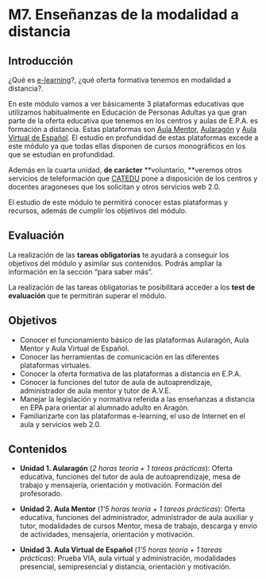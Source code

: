 # M7.  Enseñanzas de la modalidad a distancia

## **Introducción**

¿Qué es [e-learning](http://es.wikipedia.org/wiki/Aprendizaje_electrónico)?, ¿qué oferta formativa tenemos en modalidad a distancia?.

En este módulo vamos a ver básicamente 3 plataformas educativas que utilizamos habitualmente en Educación de Personas Adultas ya que gran parte de la oferta educativa que tenemos en los centros y aulas de E.P.A. es formación a distancia. Estas plataformas son [Aula Mentor](https://centrovirtual.educacion.es/mentor/inicio.html), [Aularagón](http://www.aularagon.org/index.asp) y [Aula Virtual de Español](http://www.ave.cvc.cervantes.es/). El estudio en profundidad de estas plataformas excede a este módulo ya que todas ellas disponen de cursos monográficos en los que se estudian en profundidad.

Además en la cuarta unidad, **de carácter** **voluntario, **veremos otros servicios de teleformación que [CATEDU](http://catedu.es/webcatedu/) pone a disposición de los centros y docentes aragoneses que los solicitan y otros servicios web 2.0.

El estudio de este módulo te permitirá conocer estas plataformas y recursos, además de cumplir los objetivos del módulo.

## **Evaluación**

La realización de las **tareas obligatorias** te ayudará a conseguir los objetivos del módulo y asimilar sus contenidos. Podrás ampliar la información en la sección “para saber más”.

La realización de las tareas obligatorias te posibilitará acceder a los **test de evaluación** que te permitirán superar el módulo.

## Objetivos

* Conocer el funcionamiento básico de las plataformas Aularagón, Aula Mentor y Aula Virtual de Español.
* Conocer las herramientas de comunicación en las diferentes plataformas virtuales.
* Conocer la oferta formativa de las plataformas a distancia en E.P.A.
* Conocer la funciones del tutor de aula de autoaprendizaje, administrador de aula mentor y tutor de A.V.E.
* Manejar la legislación y normativa referida a las enseñanzas a distancia en EPA para orientar al alumnado adulto en Aragón.
* Familiarizarte con las plataformas e-learning, el uso de Internet en el aula y servicios web 2.0.

## Contenidos

* **Unidad 1. Aularagón** \(_2 horas teoría + 1 tareas prácticas_\): Oferta educativa, funciones del tutor de aula de autoaprendizaje, mesa de trabajo y mensajería, orientación y motivación. Formación del profesorado.

* **Unidad 2. Aula Mentor** \(_1'5 horas teoría + 1 tareas prácticas_\): Oferta educativa, funciones del administrador, administrador de aula auxiliar y tutor, modalidades de cursos Mentor, mesa de trabajo, descarga y envío de actividades, mensajería, orientación y motivación.

* **Unidad 3. Aula Virtual de Español** \(_1'5 horas teoría + 1 tareas prácticas_\): Prueba VIA, aula virtual y administración, modalidades presencial, semipresencial y distancia, orientación y motivación.



